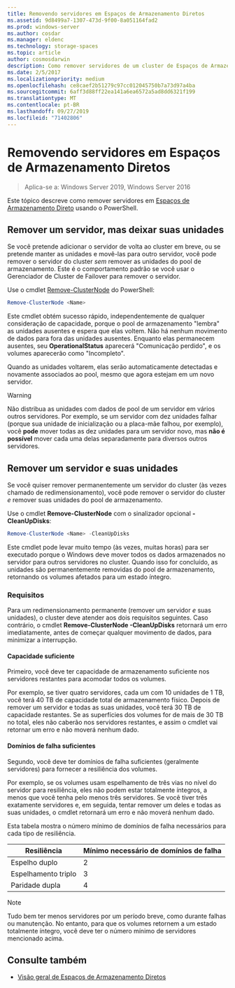 ```yaml
---
title: Removendo servidores em Espaços de Armazenamento Diretos
ms.assetid: 9d8499a7-1307-473d-9f00-8a051164fad2
ms.prod: windows-server
ms.author: cosdar
ms.manager: eldenc
ms.technology: storage-spaces
ms.topic: article
author: cosmosdarwin
description: Como remover servidores de um cluster de Espaços de Armazenamento Diretos no Windows Server.
ms.date: 2/5/2017
ms.localizationpriority: medium
ms.openlocfilehash: ce8caef2b51279c97cc012045750b7a73d97a4ba
ms.sourcegitcommit: 6aff3d88ff22ea141a6ea6572a5ad8dd6321f199
ms.translationtype: MT
ms.contentlocale: pt-BR
ms.lasthandoff: 09/27/2019
ms.locfileid: "71402806"
---
```

# <a name="removing-servers-in-storage-spaces-direct"></a>Removendo servidores em Espaços de Armazenamento Diretos

>Aplica-se a: Windows Server 2019, Windows Server 2016

Este tópico descreve como remover servidores em [Espaços de Armazenamento Direto](storage-spaces-direct-overview.md) usando o PowerShell.

## <a name="remove-a-server-but-leave-its-drives"></a>Remover um servidor, mas deixar suas unidades

Se você pretende adicionar o servidor de volta ao cluster em breve, ou se pretende manter as unidades e movê-las para outro servidor, você pode remover o servidor do cluster *sem* remover as unidades do pool de armazenamento. Este é o comportamento padrão se você usar o Gerenciador de Cluster de Failover para remover o servidor.

Use o cmdlet [Remove-ClusterNode](https://technet.microsoft.com/library/hh847251.aspx) do PowerShell:

```PowerShell
Remove-ClusterNode <Name>
```

Este cmdlet obtém sucesso rápido, independentemente de qualquer consideração de capacidade, porque o pool de armazenamento "lembra" as unidades ausentes e espera que elas voltem. Não há nenhum movimento de dados para fora das unidades ausentes. Enquanto elas permanecem ausentes, seu **OperationalStatus** aparecerá "Comunicação perdido", e os volumes aparecerão como "Incompleto".

Quando as unidades voltarem, elas serão automaticamente detectadas e novamente associados ao pool, mesmo que agora estejam em um novo servidor.

   >[!WARNING]
   > Não distribua as unidades com dados de pool de um servidor em vários outros servidores. Por exemplo, se um servidor com dez unidades falhar (porque sua unidade de inicialização ou a placa-mãe falhou, por exemplo), você **pode** mover todas as dez unidades para um servidor novo, mas **não é possível** mover cada uma delas separadamente para diversos outros servidores.

## <a name="remove-a-server-and-its-drives"></a>Remover um servidor e suas unidades

Se você quiser remover permanentemente um servidor do cluster (às vezes chamado de redimensionamento), você pode remover o servidor do cluster *e* remover suas unidades do pool de armazenamento.

Use o cmdlet **Remove-ClusterNode** com o sinalizador opcional **- CleanUpDisks**:

```PowerShell
Remove-ClusterNode <Name> -CleanUpDisks
```

Este cmdlet pode levar muito tempo (às vezes, muitas horas) para ser executado porque o Windows deve mover todos os dados armazenados no servidor para outros servidores no cluster. Quando isso for concluído, as unidades são permanentemente removidas do pool de armazenamento, retornando os volumes afetados para um estado íntegro.

### <a name="requirements"></a>Requisitos

Para um redimensionamento permanente (remover um servidor *e* suas unidades), o cluster deve atender aos dois requisitos seguintes. Caso contrário, o cmdlet **Remove-ClusterNode -CleanUpDisks** retornará um erro imediatamente, antes de começar qualquer movimento de dados, para minimizar a interrupção.

#### <a name="enough-capacity"></a>Capacidade suficiente

Primeiro, você deve ter capacidade de armazenamento suficiente nos servidores restantes para acomodar todos os volumes.

Por exemplo, se tiver quatro servidores, cada um com 10 unidades de 1 TB, você terá 40 TB de capacidade total de armazenamento físico. Depois de remover um servidor e todas as suas unidades, você terá 30 TB de capacidade restantes. Se as superfícies dos volumes for de mais de 30 TB no total, eles não caberão nos servidores restantes, e assim o cmdlet vai retornar um erro e não moverá nenhum dado.

#### <a name="enough-fault-domains"></a>Domínios de falha suficientes

Segundo, você deve ter domínios de falha suficientes (geralmente servidores) para fornecer a resiliência dos volumes.

Por exemplo, se os volumes usam espelhamento de três vias no nível do servidor para resiliência, eles não podem estar totalmente íntegros, a menos que você tenha pelo menos três servidores. Se você tiver três exatamente servidores e, em seguida, tentar remover um deles e todas as suas unidades, o cmdlet retornará um erro e não moverá nenhum dado.

Esta tabela mostra o número mínimo de domínios de falha necessários para cada tipo de resiliência.

|    Resiliência          |    Mínimo necessário de domínios de falha   |
|------------------------|-------------------------------------|
|    Espelho duplo      |    2                                |
|    Espelhamento triplo    |    3                                |
|    Paridade dupla         |    4                                |

   >[!NOTE]
   > Tudo bem ter menos servidores por um período breve, como durante falhas ou manutenção. No entanto, para que os volumes retornem a um estado totalmente íntegro, você deve ter o número mínimo de servidores mencionado acima.

## <a name="see-also"></a>Consulte também

- [Visão geral de Espaços de Armazenamento Diretos](storage-spaces-direct-overview.md)
